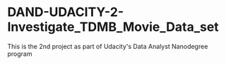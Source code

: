 # DAND-UDACITY-2-Investigate_TDMB_Movie_Data_set
This is the 2nd project as part of Udacity's Data Analyst Nanodegree program
